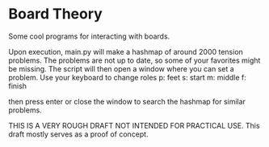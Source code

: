 # Board Theory
Some cool programs for interacting with boards. 
 
Upon execution, main.py will make a hashmap of around 2000 tension problems. The problems are not up to date, so some of your favorites might be missing. The script will then open a window where you can set a problem. Use your keyboard to change roles 
p: feet 
s: start 
m: middle 
f: finish 

then press enter or close the window to search the hashmap for similar problems. 
 
THIS IS A VERY ROUGH DRAFT NOT INTENDED FOR PRACTICAL USE. 
This draft mostly serves as a proof of concept. 
